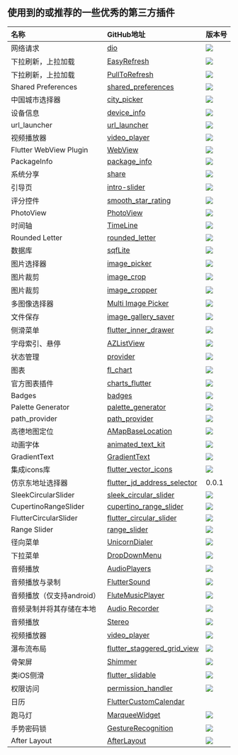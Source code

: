 ## 使用到的或推荐的一些优秀的第三方插件



| 名称 | GitHub地址 | 版本号 |
| :-- | :-- | :-- |
| 网络请求 | [dio](https://pub.dartlang.org/packages/dio) | ![](https://img.shields.io/pub/v/dio.svg) |
| 下拉刷新，上拉加载 |[EasyRefresh](https://github.com/xuelongqy/flutter_easyrefresh)|![](https://img.shields.io/pub/v/flutter_easyrefresh.svg)|
| 下拉刷新，上拉加载 |[PullToRefresh](https://github.com/peng8350/flutter_pulltorefresh)|![](https://img.shields.io/pub/v/pull_to_refresh.svg)|
| Shared Preferences |[shared_preferences](https://github.com/flutter/plugins/tree/master/packages/shared_preferences)|![](https://img.shields.io/pub/v/shared_preferences.svg)| 
| 中国城市选择器 |[city_picker](https://github.com/CaiJingLong/flutter_city_picker)|![](https://img.shields.io/pub/v/city_picker.svg)|
| 设备信息 |[device_info](https://github.com/flutter/plugins/tree/master/packages/device_info)|![](https://img.shields.io/pub/v/device_info.svg)|
| url_launcher | [url_launcher](https://github.com/flutter/plugins/tree/master/packages/url_launcher) | ![](https://img.shields.io/pub/v/url_launcher.svg) | 
| 视频播放器 | [video_player](https://github.com/flutter/plugins/tree/master/packages/video_player) | ![](https://img.shields.io/pub/v/video_player.svg) | 
| Flutter WebView Plugin | [WebView](https://github.com/fluttercommunity/flutter_webview_plugin) | ![](https://img.shields.io/pub/v/flutter_webview_plugin.svg) | 
| PackageInfo | [package_info](https://github.com/flutter/plugins/tree/master/packages/package_info) | ![](https://img.shields.io/pub/v/package_info.svg) | 
| 系统分享 | [share](https://github.com/flutter/plugins/tree/master/packages/share) | ![](https://img.shields.io/pub/v/share.svg) |
| 引导页 | [intro-slider](https://github.com/duytq94/flutter-intro-slider) | ![](https://img.shields.io/pub/v/intro_slider.svg) |
| 评分控件 | [smooth_star_rating](https://github.com/thangmam/smoothratingbar) | ![](https://img.shields.io/pub/v/smooth_star_rating.svg) | 
| PhotoView | [PhotoView](https://github.com/renancaraujo/photo_view) | ![](https://img.shields.io/pub/v/photo_view.svg) | 
| 时间轴 | [TimeLine](https://github.com/furkantektas/timeline_list) | ![](https://img.shields.io/pub/v/timeline_list.svg) | 
| Rounded Letter | [rounded_letter](https://github.com/jhomlala/roundedletter) | ![](https://img.shields.io/pub/v/rounded_letter.svg) | 
| 数据库 | [sqfLite](https://github.com/tekartik/sqflite) | ![](https://img.shields.io/pub/v/sqflite.svg) | 
| 图片选择器 | [image_picker](https://github.com/flutter/plugins/tree/master/packages/image_picker) | ![](https://img.shields.io/pub/v/image_picker.svg) | 
| 图片裁剪 | [image_crop](https://github.com/VolodymyrLykhonis/image_crop) |![](https://img.shields.io/pub/v/image_crop.svg)|
| 图片裁剪 | [image_cropper](https://github.com/hnvn/flutter_image_cropper) |![](https://img.shields.io/pub/v/image_cropper.svg)|
| 多图像选择器 | [Multi Image Picker](https://github.com/Sh1d0w/multi_image_picker) | ![](https://img.shields.io/pub/v/multi_image_picker.svg) | 
| 文件保存 | [image_gallery_saver](https://github.com/hui-z/image_gallery_saver) | ![](https://img.shields.io/pub/v/image_gallery_saver.svg) | 
| 侧滑菜单 | [flutter_inner_drawer](https://github.com/Dn-a/flutter_inner_drawer) | ![](https://img.shields.io/pub/v/flutter_inner_drawer.svg) | 
| 字母索引、悬停 | [AZListView](https://github.com/flutterchina/azlistview) | ![](https://img.shields.io/pub/v/azlistview.svg) |
| 状态管理 | [provider](https://github.com/rrousselGit/provider) | ![](https://img.shields.io/pub/v/provider.svg) |
| 图表 | [fl_chart](https://github.com/imaNNeoFighT/fl_chart) | ![](https://img.shields.io/pub/v/fl_chart.svg) |
| 官方图表插件 | [charts_flutter](https://github.com/google/charts) | ![](https://img.shields.io/pub/v/charts_flutter.svg) |
| Badges | [badges](https://github.com/yadaniyil/flutter_badges) | ![](https://img.shields.io/pub/v/badges.svg) |
| Palette Generator | [palette_generator](https://github.com/flutter/packages/tree/master/packages/palette_generator) | ![](https://img.shields.io/pub/v/palette_generator.svg) |
| path_provider | [path_provider](https://github.com/flutter/plugins/tree/master/packages/path_provider) | ![](https://img.shields.io/pub/v/path_provider.svg) |
| 高德地图定位 | [AMapBaseLocation](https://github.com/OpenFlutter/amap_base_flutter) | ![](https://img.shields.io/pub/v/amap_base_location.svg) |
| 动画字体 | [animated_text_kit](https://github.com/aagarwal1012/Animated-Text-Kit) | ![](https://img.shields.io/pub/v/animated_text_kit.svg) |
| GradientText | [GradientText](https://github.com/tunitowen/gradient_text) | ![](https://img.shields.io/pub/v/gradient_text.svg) |
| 集成icons库 |[flutter_vector_icons](https://github.com/pd4d10/flutter-vector-icons)| ![](https://img.shields.io/pub/v/flutter_vector_icons.svg) |
| 仿京东地址选择器 | [flutter_jd_address_selector](https://github.com/shichunlei/flutter_jd_address_selector) | 0.0.1 |
| SleekCircularSlider | [sleek_circular_slider](https://github.com/matthewfx/sleek_circular_slider) | ![](https://img.shields.io/pub/v/sleek_circular_slider.svg) |
| CupertinoRangeSlider | [cupertino_range_slider](https://github.com/mahmed8003/cupertino_range_slider) | ![](https://img.shields.io/pub/v/cupertino_range_slider.svg) |
| FlutterCircularSlider | [flutter_circular_slider](https://github.com/davidanaya/flutter-circular-slider) | ![](https://img.shields.io/pub/v/flutter_circular_slider.svg) |
| Range Slider | [range_slider](https://github.com/boeledi/RangeSlider) | ![](https://img.shields.io/pub/v/flutter_range_slider.svg) | 
| 径向菜单 | [UnicornDialer](https://github.com/tiagojencmartins/unicornspeeddial) | ![](https://img.shields.io/pub/v/unicorndial.svg) | 
| 下拉菜单 | [DropDownMenu](https://github.com/best-flutter/flutter_dropdown_menu) | ![](https://img.shields.io/pub/v/dropdown_menu.svg) | 
| 音频播放 | [AudioPlayers](https://github.com/luanpotter/audioplayers) | ![](https://img.shields.io/pub/v/audioplayers.svg) | 
| 音频播放与录制 | [FlutterSound](https://github.com/dooboolab/flutter_sound) | ![](https://img.shields.io/pub/v/flutter_sound.svg) | 
| 音频播放（仅支持android） | [FluteMusicPlayer](https://github.com/iampawan/Flute-Music-Player) | ![](https://img.shields.io/pub/v/flute_music_player.svg) | 
| 音频录制并将其存储在本地 | [Audio Recorder](https://github.com/ZaraclaJ/audio_recorder) | ![](https://img.shields.io/pub/v/audio_recorder.svg) | 
| 音频播放 | [Stereo](https://github.com/2find/stereo) | ![](https://img.shields.io/pub/v/stereo.svg) | 
| 视频播放器 | [video_player](https://github.com/flutter/plugins/tree/master/packages/video_player) | ![](https://img.shields.io/pub/v/video_player.svg) | 
| 瀑布流布局 | [flutter_staggered_grid_view](https://github.com/letsar/flutter_staggered_grid_view) | ![](https://img.shields.io/pub/v/flutter_staggered_grid_view.svg) | 
| 骨架屏 | [Shimmer](https://github.com/hnvn/flutter_shimmer) | ![](https://img.shields.io/pub/v/shimmer.svg) | 
| 类iOS侧滑 | [flutter_slidable](https://github.com/letsar/flutter_slidable) | ![](https://img.shields.io/pub/v/flutter_slidable.svg) | 
| 权限访问 | [permission_handler](https://github.com/BaseflowIT/flutter-permission-handler) | ![](https://img.shields.io/pub/v/permission_handler.svg) | 
| 日历 | [FlutterCustomCalendar](https://github.com/fluttercandies/flutter_custom_calendar) |  | 
| 跑马灯 | [MarqueeWidget](https://github.com/baoolong/MarqueeWidget) | ![](https://img.shields.io/pub/v/marquee_flutter.svg) | 
| 手势密码锁 | [GestureRecognition](https://github.com/flutter-food/gesture_recognition) | ![](https://img.shields.io/pub/v/gesture_recognition.svg) | 
| After Layout | [AfterLayout](https://github.com/fluttercommunity/flutter_after_layout) | ![](https://img.shields.io/pub/v/after_layout.svg) | 
